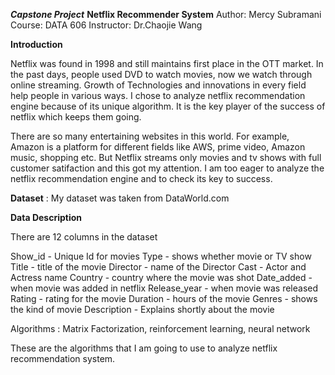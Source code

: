 ***Capstone Project***
**Netflix Recommender System**
Author: Mercy Subramani
Course: DATA 606
Instructor: Dr.Chaojie Wang


**Introduction**

Netflix was found in 1998 and still maintains first place in the OTT market. In the past days, people used DVD to watch movies, now we watch through
online streaming. Growth of Technologies and innovations in every field help people in various ways. I chose to analyze netflix recommendation engine because 
of its unique algorithm. It is the key player of the success of netflix which keeps them going.

There are so many entertaining websites in this world. For example, Amazon is a platform for different fields like AWS, prime video, Amazon music, shopping etc.
But Netflix streams only movies and tv shows with full customer satifaction and this got my attention. I am too eager to analyze the netflix recommendation engine and to 
check its key to success.

**Dataset** : My dataset was taken from DataWorld.com

**Data Description**

There are 12 columns in the dataset

Show_id - Unique Id for movies
Type - shows whether movie or TV show
Title - title of the movie
Director - name of the Director
Cast - Actor and Actress name
Country - country where the movie was shot
Date_added - when movie was added in netflix
Release_year - when movie was released
Rating - rating for the movie
Duration - hours of the movie
Genres - shows the kind of movie
Description - Explains shortly about the movie

Algorithms : Matrix Factorization, reinforcement learning, neural network

These are the algorithms that I am going to use to analyze netflix recommendation system. 

